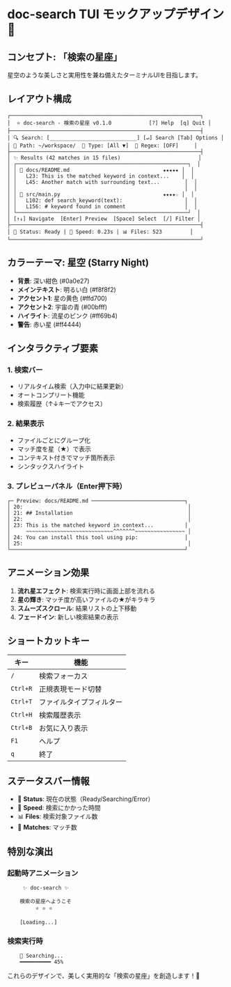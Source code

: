 # doc-search TUI モックアップデザイン 🌟

## コンセプト: 「検索の星座」

星空のような美しさと実用性を兼ね備えたターミナルUIを目指します。

## レイアウト構成

```
┌─────────────────────────────────────────────────────────────┐
│  ⭐ doc-search - 検索の星座 v0.1.0            [?] Help  [q] Quit │
├─────────────────────────────────────────────────────────────┤
│ 🔍 Search: [____________________________] [↵] Search [Tab] Options │
│ 📁 Path: ~/workspace/  📑 Type: [All ▼]  🎯 Regex: [OFF]     │
├─────────────────────────────────────────────────────────────┤
│ ✨ Results (42 matches in 15 files)                         │
│ ┌───────────────────────────────────────────────────────┐  │
│ │ 📄 docs/README.md                              ★★★★★ │  │
│ │   L23: This is the matched keyword in context...    │  │
│ │   L45: Another match with surrounding text...        │  │
│ │                                                      │  │
│ │ 📄 src/main.py                                 ★★★★☆ │  │
│ │   L102: def search_keyword(text):                    │  │
│ │   L156: # keyword found in comment                   │  │
│ └───────────────────────────────────────────────────────┘  │
│ [↑↓] Navigate  [Enter] Preview  [Space] Select  [/] Filter │
├─────────────────────────────────────────────────────────────┤
│ 💫 Status: Ready | 🚀 Speed: 0.23s | 📊 Files: 523         │
└─────────────────────────────────────────────────────────────┘
```

## カラーテーマ: 星空 (Starry Night)

- **背景**: 深い紺色 (#0a0e27)
- **メインテキスト**: 明るい白 (#f8f8f2)
- **アクセント1**: 星の黄色 (#ffd700)
- **アクセント2**: 宇宙の青 (#00bfff)
- **ハイライト**: 流星のピンク (#ff69b4)
- **警告**: 赤い星 (#ff4444)

## インタラクティブ要素

### 1. 検索バー
- リアルタイム検索（入力中に結果更新）
- オートコンプリート機能
- 検索履歴（↑↓キーでアクセス）

### 2. 結果表示
- ファイルごとにグループ化
- マッチ度を星（★）で表示
- コンテキスト付きでマッチ箇所表示
- シンタックスハイライト

### 3. プレビューパネル（Enter押下時）
```
┌─ Preview: docs/README.md ──────────────────────────────┐
│ 20:                                                     │
│ 21: ## Installation                                     │
│ 22:                                                     │
│ 23: This is the matched keyword in context...          │
│     ~~~~~~~~~~~~~~~~~~~~~~~~~~~~^^^^^^^~~~~~~~~~~~~~~~~ │
│ 24: You can install this tool using pip:               │
│ 25:                                                     │
└────────────────────────────────────────────────────────┘
```

## アニメーション効果

1. **流れ星エフェクト**: 検索実行時に画面上部を流れる
2. **星の輝き**: マッチ度が高いファイルの★がキラキラ
3. **スムーズスクロール**: 結果リストの上下移動
4. **フェードイン**: 新しい検索結果の表示

## ショートカットキー

| キー | 機能 |
|------|------|
| `/` | 検索フォーカス |
| `Ctrl+R` | 正規表現モード切替 |
| `Ctrl+T` | ファイルタイプフィルター |
| `Ctrl+H` | 検索履歴表示 |
| `Ctrl+B` | お気に入り表示 |
| `F1` | ヘルプ |
| `q` | 終了 |

## ステータスバー情報

- 💫 **Status**: 現在の状態（Ready/Searching/Error）
- 🚀 **Speed**: 検索にかかった時間
- 📊 **Files**: 検索対象ファイル数
- 🎯 **Matches**: マッチ数

## 特別な演出

### 起動時アニメーション
```
     ✨ doc-search ✨
    
    検索の星座へようこそ
         ⭐ ⭐ ⭐
    
    [Loading...]
```

### 検索実行時
```
    🌠 Searching...
    ━━━━━━━━━━ 45%
```

これらのデザインで、美しく実用的な「検索の星座」を創造します！🌟
